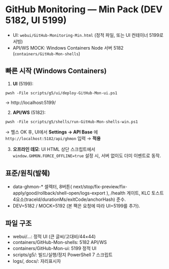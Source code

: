 
# GitHub Monitoring — Min Pack (DEV 5182, UI 5199)

- UI: `webui/GitHub-Monitoring-Min.html` (정적 파일, 또는 UI 컨테이너 5199로 서빙)
- API/WS MOCK: Windows Containers Node 서버 5182 (`containers/GitHub-Mon-shells`)

## 빠른 시작 (Windows Containers)
1) **UI** (5199):  
```
pwsh -File scripts/g5/ui/deploy-GitHub-Mon-ui.ps1
```
→ http://localhost:5199/

2) **API/WS** (5182):  
```
pwsh -File scripts/g5/shells/run-GitHub-Mon-shells-win.ps1
```
→ 헬스 OK 후, UI에서 **Settings → API Base** 에 `http://localhost:5182/api/ghmon` 입력 → **적용**

3) **오프라인 데모**: UI HTML 상단 스크립트에서 `window.GHMON.FORCE_OFFLINE=true` 설정 시, 서버 없이도 더미 이벤트로 동작.

## 표준/원칙(발췌)
- data-ghmon-* 셀렉터, 8버튼( next/stop/fix-preview/fix-apply/good/rollback/shell-open/logs-export ), /health 게이트, KLC 토스트 4요소(traceId/durationMs/exitCode/anchorHash) 준수.
- DEV=5182 / MOCK=5192 (본 팩은 요청에 따라 UI=5199를 추가).

## 파일 구조
- webui/…: 정적 UI (큰 글씨/고대비/44×44)
- containers/GitHub-Mon-shells: 5182 API/WS
- containers/GitHub-Mon-ui: 5199 정적 UI
- scripts/g5/: 빌드/실행/정지 PowerShell 7 스크립트
- logs/, docs/: 자리표시자

